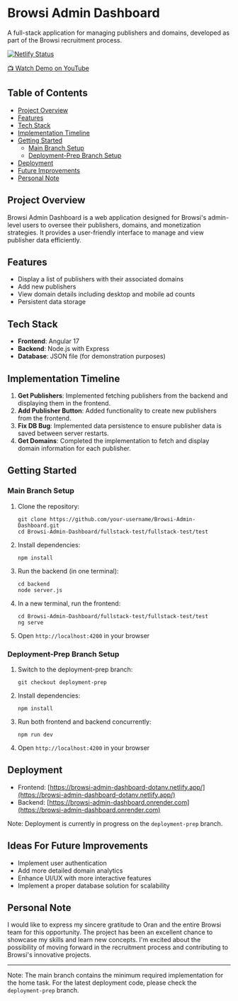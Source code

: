 # Browsi Admin Dashboard

A full-stack application for managing publishers and domains, developed as part of the Browsi recruitment process.

[![Netlify Status](https://api.netlify.com/api/v1/badges/your-badge-id/deploy-status)](https://app.netlify.com/sites/browsi-admin-dashboard-dotanv/deploys)

[📺 Watch Demo on YouTube](https://youtu.be/Hc5YSwQcGCg)

## Table of Contents

- [Project Overview](#project-overview)
- [Features](#features)
- [Tech Stack](#tech-stack)
- [Implementation Timeline](#implementation-timeline)
- [Getting Started](#getting-started)
  - [Main Branch Setup](#main-branch-setup)
  - [Deployment-Prep Branch Setup](#deployment-prep-branch-setup)
- [Deployment](#deployment)
- [Future Improvements](#future-improvements)
- [Personal Note](#personal-note)

## Project Overview

Browsi Admin Dashboard is a web application designed for Browsi's admin-level users to oversee their publishers, domains, and monetization strategies. It provides a user-friendly interface to manage and view publisher data efficiently.

## Features

- Display a list of publishers with their associated domains
- Add new publishers
- View domain details including desktop and mobile ad counts
- Persistent data storage

## Tech Stack

- **Frontend**: Angular 17
- **Backend**: Node.js with Express
- **Database**: JSON file (for demonstration purposes)

## Implementation Timeline

1. **Get Publishers**: Implemented fetching publishers from the backend and displaying them in the frontend.
2. **Add Publisher Button**: Added functionality to create new publishers from the frontend.
3. **Fix DB Bug**: Implemented data persistence to ensure publisher data is saved between server restarts.
4. **Get Domains**: Completed the implementation to fetch and display domain information for each publisher.

## Getting Started

### Main Branch Setup

1. Clone the repository:
   ```
   git clone https://github.com/your-username/Browsi-Admin-Dashboard.git
   cd Browsi-Admin-Dashboard/fullstack-test/fullstack-test/test
   ```

2. Install dependencies:
   ```
   npm install
   ```

3. Run the backend (in one terminal):
   ```
   cd backend
   node server.js
   ```

4. In a new terminal, run the frontend:
   ```
   cd Browsi-Admin-Dashboard/fullstack-test/fullstack-test/test
   ng serve
   ```

5. Open `http://localhost:4200` in your browser

### Deployment-Prep Branch Setup

1. Switch to the deployment-prep branch:
   ```
   git checkout deployment-prep
   ```

2. Install dependencies:
   ```
   npm install
   ```

3. Run both frontend and backend concurrently:
   ```
   npm run dev
   ```

4. Open `http://localhost:4200` in your browser

## Deployment

- Frontend: [https://browsi-admin-dashboard-dotanv.netlify.app/](https://browsi-admin-dashboard-dotanv.netlify.app/)
- Backend: [https://browsi-admin-dashboard.onrender.com](https://browsi-admin-dashboard.onrender.com)

Note: Deployment is currently in progress on the `deployment-prep` branch.

## Ideas For Future Improvements

- Implement user authentication
- Add more detailed domain analytics
- Enhance UI/UX with more interactive features
- Implement a proper database solution for scalability

## Personal Note

I would like to express my sincere gratitude to Oran and the entire Browsi team for this opportunity. The project has been an excellent chance to showcase my skills and learn new concepts. I'm excited about the possibility of moving forward in the recruitment process and contributing to Browsi's innovative projects.

---

Note: The main branch contains the minimum required implementation for the home task. For the latest deployment code, please check the `deployment-prep` branch.
